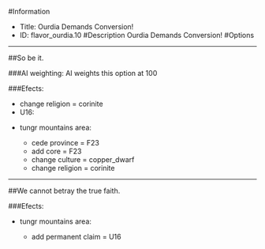 #Information
 - Title: Ourdia Demands Conversion!
 - ID: flavor_ourdia.10
#Description
Ourdia Demands Conversion!
#Options

___
##So be it.

###AI weighting:
AI weights this option at 100


###Efects:<ul><li>change religion = corinite</li><li>U16:</li><ul></ul><li>tungr mountains area:</li><ul><li>cede province = F23</li><li>add core = F23</li><li>change culture = copper_dwarf</li><li>change religion = corinite</li></ul></ul>

___
##We cannot betray the true faith.

###Efects:<ul><li>tungr mountains area:</li><ul><li>add permanent claim = U16</li></ul></ul>
